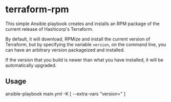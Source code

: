# terraform-rpm
This simple Ansible playbook creates and installs an RPM package of the current release of Hashicorp's Terraform.

By default, it will download, RPMize and install the current version of Terraform, but by specifying the variable `version`, on the command line, you can have an arbitrary version packageized and installed.

If the version that you build is newer than what you have installed, it will be automatically upgraded.

## Usage

ansible-playbook main.yml -K [ --extra-vars "version=<desired version>" ]
